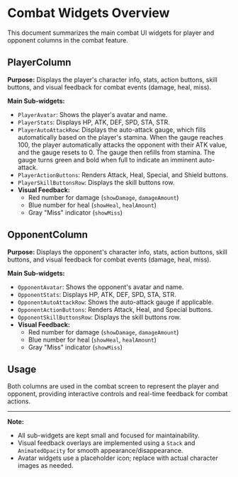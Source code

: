 # Combat Widgets Overview

This document summarizes the main combat UI widgets for player and opponent columns in the combat feature.

## PlayerColumn

**Purpose:**
Displays the player's character info, stats, action buttons, skill buttons, and visual feedback for combat events (damage, heal, miss).

**Main Sub-widgets:**
- `PlayerAvatar`: Shows the player's avatar and name.
- `PlayerStats`: Displays HP, ATK, DEF, SPD, STA, STR.
- `PlayerAutoAttackRow`: Displays the auto-attack gauge, which fills automatically based on the player's stamina. When the gauge reaches 100, the player automatically attacks the opponent with their ATK value, and the gauge resets to 0. The gauge then refills from stamina. The gauge turns green and bold when full to indicate an imminent auto-attack.
- `PlayerActionButtons`: Renders Attack, Heal, Special, and Shield buttons.
- `PlayerSkillButtonsRow`: Displays the skill buttons row.
- **Visual Feedback:**
  - Red number for damage (`showDamage`, `damageAmount`)
  - Blue number for heal (`showHeal`, `healAmount`)
  - Gray "Miss" indicator (`showMiss`)

## OpponentColumn

**Purpose:**
Displays the opponent's character info, stats, action buttons, skill buttons, and visual feedback for combat events (damage, heal, miss).

**Main Sub-widgets:**
- `OpponentAvatar`: Shows the opponent's avatar and name.
- `OpponentStats`: Displays HP, ATK, DEF, SPD, STA, STR.
- `OpponentAutoAttackRow`: Shows the auto-attack gauge if applicable.
- `OpponentActionButtons`: Renders Attack, Heal, and Special buttons.
- `OpponentSkillButtonsRow`: Displays the skill buttons row.
- **Visual Feedback:**
  - Red number for damage (`showDamage`, `damageAmount`)
  - Blue number for heal (`showHeal`, `healAmount`)
  - Gray "Miss" indicator (`showMiss`)

## Usage

Both columns are used in the combat screen to represent the player and opponent, providing interactive controls and real-time feedback for combat actions.

---

**Note:**
- All sub-widgets are kept small and focused for maintainability.
- Visual feedback overlays are implemented using a `Stack` and `AnimatedOpacity` for smooth appearance/disappearance.
- Avatar widgets use a placeholder icon; replace with actual character images as needed. 
